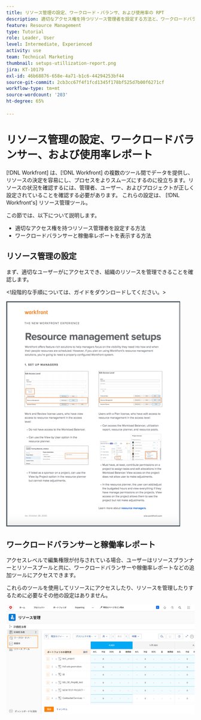 ```yaml
---
title: リソース管理の設定、ワークロード・バランサ、および使用率の RPT
description: 適切なアクセス権を持つリソース管理者を設定する方法と、ワークロードバランサーと稼働率レポートを表示する方法について説明します。
feature: Resource Management
type: Tutorial
role: Leader, User
level: Intermediate, Experienced
activity: use
team: Technical Marketing
thumbnail: setups-utillization-report.png
jira: KT-10179
exl-id: 46b68876-658e-4a71-b1c6-44294253bf44
source-git-commit: 2cb3cc67f4f1fcd1345f178bf525d7b00f6271cf
workflow-type: tm+mt
source-wordcount: '203'
ht-degree: 65%

---
```


# リソース管理の設定、ワークロードバランサー、および使用率レポート

[!DNL Workfront] は、[!DNL Workfront] の複数のツール間でデータを提供し、リソースの決定を容易にし、プロセスをよりスムーズにするのに役立ちます。リソースの状況を確認するには、管理者、ユーザー、およびプロジェクトが正しく設定されていることを確認する必要があります。 これらの設定は、 [!DNL Workfront's] リソース管理ツール。

この節では、以下について説明します。

* 適切なアクセス権を持つリソース管理者を設定する方法
* ワークロードバランサーと稼働率レポートを表示する方法

## リソース管理の設定

まず、適切なユーザーがにアクセスでき、組織のリソースを管理できることを確認します。

&lt;!段階的な手順については、ガイドをダウンロードしてください。&gt;

![リソース管理の設定のまとめ](assets/rm_setup01.png)


## ワークロードバランサーと稼働率レポート

アクセスレベルで編集権限が付与されている場合、ユーザーはリソースプランナーとリソースプールと共に、ワークロードバランサーや稼働率レポートなどの追加ツールにアクセスできます。

これらのツールを使用してリソースにアクセスしたり、リソースを管理したりするために必要なその他の設定はありません。

![ワークロードバランサーと稼働率レポート](assets/rm_setup02.png)

